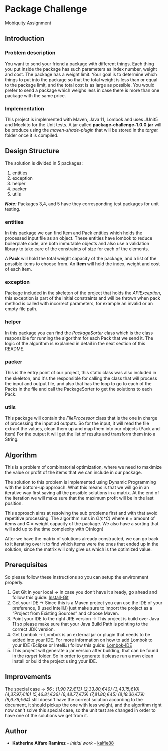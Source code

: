 # Package Challenge
Mobiquity Assignment

## Introduction

### Problem description
You want to send your friend a package with different things.
Each thing you put inside the package has such parameters as index number, weight and cost. The package has a weight limit. 
Your goal is to determine which things to put into the package so that the total weight is less than or equal to the package 
limit, and the total cost is as large as possible.
You would prefer to send a package which weighs less in case there is more than one package with the same price.

### Implementation 
This project is implemented with Maven, Java 11, Lombok and uses JUnit5 and Mockito for the Unit tests.
A jar called **package-challenge-1.0.0.jar** will be produce using the _maven-shade-plugin_ that will be stored in
the _target_ folder once it is compiled.


## Design Structure
The solution is divided in 5 packages:
1. entities
2. exception
3. helper
4. packer
5. utils

_**Note:**_ Packages 3,4, and 5 have they corresponding test packages for unit testing.

### entities 
In this package we can find Item and Pack entities which holds the processed input file as an object.
These entities have lombok to reduce boilerplate code, are both immutable objects and also use a validation library to 
take care of the constraints of size for each of the elements.

A **Pack** will hold the total weight capacity of the package, and a list of the possible items to choose from.
An **Item** will hold the index, weight and cost of each item.

### exception
Package included in the skeleton of the project that holds the _APIException_, this exception is part of 
the initial constraints and will be thrown when pack method is called with incorrect parameters, for 
example an invalid or an empty file path.

### helper
In this package you can find the _PackageSorter_ class which is the class responsible for running the algorithm for 
each Pack that we send it. The logic of the algorithm is explained in detail in the next section of this README.

### packer
This is the entry point of our project, this static class was also included in the skeleton, and it's the responsible 
for calling the class that will process the input and output file, and also that has the loop to go to each of the 
Packs in the file and call the PackageSorter to get the solutions to each Pack.

### utils
This package will contain the _FileProcessor_ class that is the one in charge of processing the input ad outputs. 
So for the input, it will read the file extract the values, clean them up and map them into our objects (Pack and Item) 
For the output it will get the list of results and transform them into a String.

## Algorithm
This is a problem of combinatorial optimization, where we need to maximize the value or profit of the items that we can 
include in our package.

The solution to this problem is implemented using Dynamic Programming with the bottom-up approach. What this means is that 
we will go in an iterative way first saving all the possible solutions in a matrix. At the end of the iteration we will make 
sure that the maximum profit will be in the last position. 

This approach aims at resolving the sub problems first and with that avoid repetitive processing.
The algorithm runs in _O(n*C)_ where **n** = amount of items and **C** = weight capacity of the package.
We also have a sorting that will add up to the time complexity with O(nlogn)

After we have the matrix of solutions already constructed, we can go back to it iterating over it to find which items were 
the ones that ended up in the solution, since the matrix will only give us which is the optimized value.

## Prerequisites

So please follow these instructions so you can setup the environment properly.

1. Get Git in your local -> In case you don’t have it already, go ahead and follow this guide: 
   [Install-Git](https://www.atlassian.com/git/tutorials/install-git)
2. Get your IDE -> Since this is a Maven project you can use the IDE of your preference, (I used IntelliJ) just make 
   sure to import the project as a “Project from Existing Sources” and choose Maven.
3. Point your IDE to the right JRE version -> This project is build over Java 11 so please make sure that your Java 
   Build Path is pointing to the correct JDK version.
4. Get Lombok -> Lombok is an external jar or plugin that needs to be added into your IDE. For more information on how 
   to add Lombok to your IDE (Eclipse or IntelliJ) follow this guide: [Lombok-IDE](https://www.baeldung.com/lombok-ide)
5. This project will generate a jar version after building, that can be found in the _target_ folder. So in order to 
   generate it please run a mvn clean install or build the project using your IDE.
   
## Improvements
The special case -> _56 : (1,90.72,€13) (2,33.80,€40) (3,43.15,€10) (4,37.97,€16) (5,46.81,€36) (6,48.77,€79) (7,81.80,€45) (8,19.36,€79) (9,6.76,€64)_ 
still doesn't have the correct solution according to the document, it should pickup the one with less weight, and the 
algorithm right now can't solve this special case, so the unit test are changed in order to have one of the solutions we get from it.


## Author

* **Katherine Alfaro Ramirez** - *Initial work* - [kalfie88](https://github.com/kalfie88)